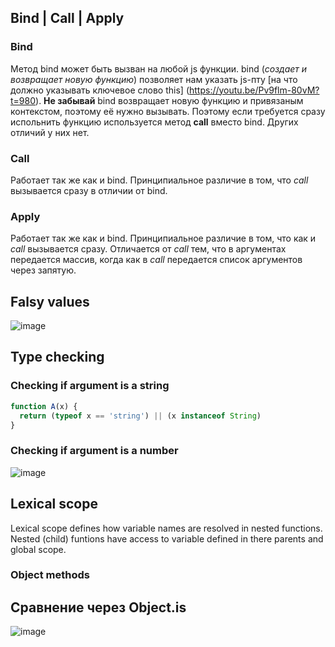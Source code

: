 ## Bind | Call | Apply

### Bind
Метод bind может быть вызван на любой js функции. bind (*создает и возвращает новую функцию*) позволяет нам указать js-пту [на что должно указывать ключевое слово this] (https://youtu.be/Pv9flm-80vM?t=980).
**Не забывай** bind возвращает новую функцию и привязаным контекстом, поэтому её нужно вызывать. Поэтому если требуется сразу испольнить функцию используется метод **call** вместо bind. Других отличий у них нет.

### Call 

Работает так же как и bind. Принципиальное различие в том, что *call* вызывается сразу в отличии от bind.

### Apply

Работает так же как и bind.  Принципиальное различие в том, что как и *call* вызывается сразу. Отличается от *call* тем, что в аргументах передается массив, когда как в *call* передается список аргументов через запятую.


## Falsy values

![image](https://user-images.githubusercontent.com/39916816/123404864-f5851780-d5b1-11eb-8c26-e1d5edb98b0c.png)


## Type checking 

### Checking if argument is a string
```javascript
function A(x) {
  return (typeof x == 'string') || (x instanceof String)
}
```

### Checking if argument is a number

![image](https://user-images.githubusercontent.com/39916816/123618508-f1a30080-d810-11eb-8e74-eaff6265a47d.png)

## Lexical scope 

Lexical scope defines how variable names are resolved in nested functions. Nested (child) funtions have access to variable defined in there parents and global scope.

### Object methods

## Сравнение через Object.is

![image](https://user-images.githubusercontent.com/39916816/123559963-f089b900-d7a7-11eb-85d4-cfb1b0f3e5b8.png)

